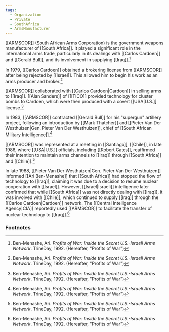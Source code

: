 ```yaml
---
tags:
  - Organization
  - Private
  - SouthAfrica
  - ArmsManufacturer
---
```

[[ARMSCOR]] (South African Arms Corporation) is the government weapons manufacturer of [[South Africa]]. It played a significant role in the international arms trade, particularly in its dealings with [[Carlos Cardoen]] and [[Gerald Bull]], and its involvement in supplying [[Iraq]].[^1]

In 1979, [[Carlos Cardoen]] obtained a brokering license from [[ARMSCOR]] after being rejected by [[Israel]]. This allowed him to begin his work as an arms producer and broker.[^1]

[[ARMSCOR]] collaborated with [[Carlos Cardoen|Cardoen]] in selling arms to [[Iraq]]. [[Alan Sanders]] of [[ITICO]] provided technology for cluster bombs to Cardoen, which were then produced with a covert [[USA|U.S.]] license.[^1]

In 1983, [[ARMSCOR]] contracted [[Gerald Bull]] for his "supergun" artillery project, following an introduction by [[Mark Thatcher]] and [[Pieter Van Der Westhuizen|Gen. Pieter Van Der Westhuizen]], chief of [[South African Military Intelligence]].[^1]

[[ARMSCOR]] was represented at a meeting in [[Santiago]], [[Chile]], in late 1986, where [[USA|U.S.]] officials, including [[Robert Gates]], reaffirmed their intention to maintain arms channels to [[Iraq]] through [[South Africa]] and [[Chile]].[^1]

In late 1988, [[Pieter Van Der Westhuizen|Gen. Pieter Van Der Westhuizen]] informed [[Ari Ben-Menashe]] that [[South Africa]] had stopped the flow of technology to [[Iraq]], claiming it was due to a decision to resume nuclear cooperation with [[Israel]]. However, [[Israel|Israeli]] intelligence later confirmed that while [[South Africa]] was not directly dealing with [[Iraq]], it was involved with [[Chile]], which continued to supply [[Iraq]] through the [[Carlos Cardoen|Cardoen]] network. The [[Central Intelligence Agency|CIA]] reportedly used [[ARMSCOR]] to facilitate the transfer of nuclear technology to [[Iraq]].[^1]

### Footnotes
[^1]: Ben-Menashe, Ari. *Profits of War: Inside the Secret U.S.-Israeli Arms Network*. TrineDay, 1992. (Hereafter, "Profits of War")
